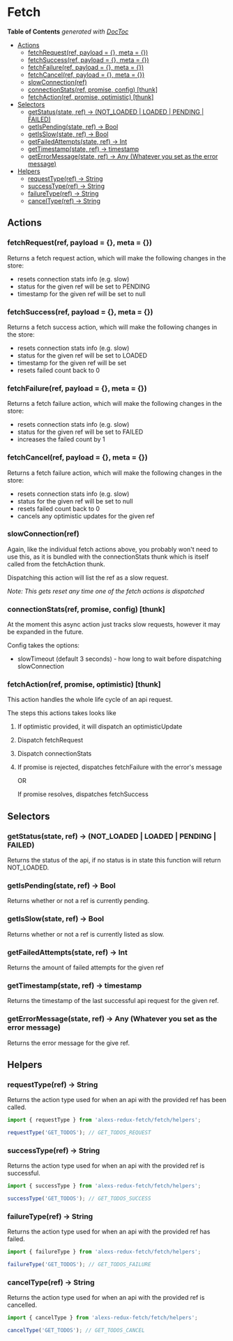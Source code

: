 # Fetch

<!-- START doctoc generated TOC please keep comment here to allow auto update -->
<!-- DON'T EDIT THIS SECTION, INSTEAD RE-RUN doctoc TO UPDATE -->
**Table of Contents**  *generated with [DocToc](https://github.com/thlorenz/doctoc)*

- [Actions](#actions)
  - [fetchRequest(ref, payload = {}, meta = {})](#fetchrequestref-payload---meta--)
  - [fetchSuccess(ref, payload = {}, meta = {})](#fetchsuccessref-payload---meta--)
  - [fetchFailure(ref, payload = {}, meta = {})](#fetchfailureref-payload---meta--)
  - [fetchCancel(ref, payload = {}, meta = {})](#fetchcancelref-payload---meta--)
  - [slowConnection(ref)](#slowconnectionref)
  - [connectionStats(ref, promise, config) [thunk]](#connectionstatsref-promise-config-thunk)
  - [fetchAction(ref, promise, optimistic) [thunk]](#fetchactionref-promise-optimistic-thunk)
- [Selectors](#selectors)
  - [getStatus(state, ref) -> (NOT_LOADED | LOADED | PENDING | FAILED)](#getstatusstate-ref---not_loaded--loaded--pending--failed)
  - [getIsPending(state, ref) -> Bool](#getispendingstate-ref---bool)
  - [getIsSlow(state, ref) -> Bool](#getisslowstate-ref---bool)
  - [getFailedAttempts(state, ref) -> Int](#getfailedattemptsstate-ref---int)
  - [getTimestamp(state, ref) -> timestamp](#gettimestampstate-ref---timestamp)
  - [getErrorMessage(state, ref) -> Any (Whatever you set as the error message)](#geterrormessagestate-ref---any-whatever-you-set-as-the-error-message)
- [Helpers](#helpers)
  - [requestType(ref) -> String](#requesttyperef---string)
  - [successType(ref) -> String](#successtyperef---string)
  - [failureType(ref) -> String](#failuretyperef---string)
  - [cancelType(ref) -> String](#canceltyperef---string)

<!-- END doctoc generated TOC please keep comment here to allow auto update -->

## Actions

### fetchRequest(ref, payload = {}, meta = {})
Returns a fetch request action, which will make the following changes in the store:

  - resets connection stats info (e.g. slow)
  - status for the given ref will be set to PENDING
  - timestamp for the given ref will be set to null
    
### fetchSuccess(ref, payload = {}, meta = {})
Returns a fetch success action, which will make the following changes in the store:

  - resets connection stats info (e.g. slow)
  - status for the given ref will be set to LOADED
  - timestamp for the given ref will be set
  - resets failed count back to 0
    
### fetchFailure(ref, payload = {}, meta = {})
Returns a fetch failure action, which will make the following changes in the store:

   - resets connection stats info (e.g. slow)
   - status for the given ref will be set to FAILED
   - increases the failed count by 1
     
### fetchCancel(ref, payload = {}, meta = {})
Returns a fetch failure action, which will make the following changes in the store:

  - resets connection stats info (e.g. slow)
  - status for the given ref will be set to null
  - resets failed count back to 0    
  - cancels any optimistic updates for the given ref

### slowConnection(ref)
Again, like the individual fetch actions above, you probably won't need to use this, as it is bundled with the connectionStats thunk which is itself called from the fetchAction thunk.

Dispatching this action will list the ref as a slow request.

*Note: This gets reset any time one of the fetch actions is dispatched*

### connectionStats(ref, promise, config) [thunk]
At the moment this async action just tracks slow requests, however it may be expanded in the future.

Config takes the options:
 - slowTimeout (default 3 seconds) - how long to wait before dispatching slowConnection

### fetchAction(ref, promise, optimistic) [thunk]
This action handles the whole life cycle of an api request.

The steps this actions takes looks like
1. If optimistic provided, it will dispatch an optimisticUpdate
2. Dispatch fetchRequest
3. Dispatch connectionStats
4.  If promise is rejected, dispatches fetchFailure with the error's message
    
    OR
    
    If promise resolves, dispatches fetchSuccess

## Selectors

### getStatus(state, ref) -> (NOT_LOADED | LOADED | PENDING | FAILED)
Returns the status of the api, if no status is in state this function will return NOT_LOADED.

### getIsPending(state, ref) -> Bool
Returns whether or not a ref is currently pending.

### getIsSlow(state, ref) -> Bool
Returns whether or not a ref is currently listed as slow.

### getFailedAttempts(state, ref) -> Int
Returns the amount of failed attempts for the given ref

### getTimestamp(state, ref) -> timestamp
Returns the timestamp of the last successful api request for the given ref.

### getErrorMessage(state, ref) -> Any (Whatever you set as the error message)
Returns the error message for the give ref.


## Helpers

### requestType(ref) -> String
Returns the action type used for when an api with the provided ref has been called.

```js
import { requestType } from 'alexs-redux-fetch/fetch/helpers';

requestType('GET_TODOS'); // GET_TODOS_REQUEST
```

### successType(ref) -> String
Returns the action type used for when an api with the provided ref is successful.

```js
import { successType } from 'alexs-redux-fetch/fetch/helpers';

successType('GET_TODOS'); // GET_TODOS_SUCCESS
```

### failureType(ref) -> String
Returns the action type used for when an api with the provided ref has failed.

```js
import { failureType } from 'alexs-redux-fetch/fetch/helpers';

failureType('GET_TODOS'); // GET_TODOS_FAILURE
```

### cancelType(ref) -> String
Returns the action type used for when an api with the provided ref is cancelled.

```js
import { cancelType } from 'alexs-redux-fetch/fetch/helpers';

cancelType('GET_TODOS'); // GET_TODOS_CANCEL
```
